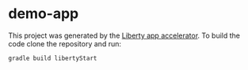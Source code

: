 # demo-app

This project was generated by the [Liberty app accelerator](http://liberty-starter.wasdev.developer.ibm.com/start/api/). To build the code clone the repository and run:

```
gradle build libertyStart
```